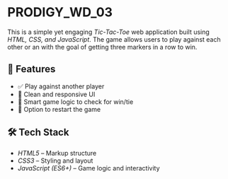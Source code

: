 # PRODIGY_WD_03
This is a simple yet engaging *Tic-Tac-Toe* web application built using *HTML, CSS, and JavaScript*. The game allows users to play against each other or an  with the goal of getting three markers in a row to win.

## 🚀 Features

- ✅ Play against another player
- 🎨 Clean and responsive UI
- 🧠 Smart game logic to check for win/tie
- 🔁 Option to restart the game

## 🛠️ Tech Stack

- *HTML5* – Markup structure  
- *CSS3* – Styling and layout  
- *JavaScript (ES6+)* – Game logic and interactivity


